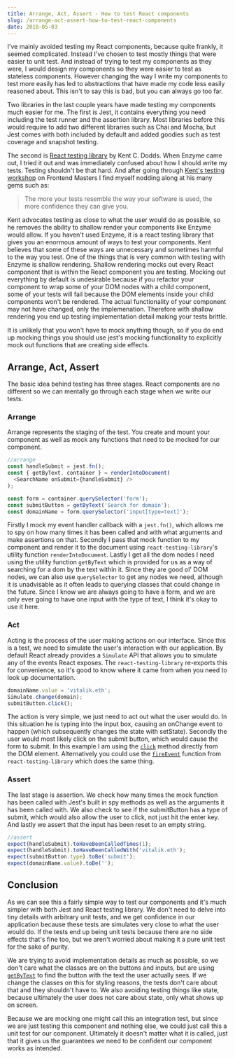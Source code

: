 ```yaml
---
title: Arrange, Act, Assert - How to test React components
slug: /arrange-act-assert-how-to-test-react-components
date: 2018-05-03
---
```


I've mainly avoided testing my React components, because quite frankly, it seemed complicated. Instead I've chosen to test mostly things that were easier to unit test. And instead of trying to test my components as they were, I would design my components so they were easier to test as stateless components. However changing the way I write my components to test more easily has led to abstractions that have made my code less easily reasoned about. This isn't to say this is bad, but you can always go too far.

Two libraries in the last couple years have made testing my components much easier for me. The first is Jest, it contains everything you need including the test runner and the assertion library. Most libraries before this would require to add two different libraries such as Chai and Mocha, but Jest comes with both included by default and added goodies such as test coverage and snapshot testing.

The second is [React testing library](https://github.com/kentcdodds/react-testing-library) by Kent C. Dodds. When Enzyme came out, I tried it out and was immediately confused about how I should write my tests. Testing shouldn't be that hard. And after going through [Kent's testing workshop](https://frontendmasters.com/workshops/testing-react-apps/) on Frontend Masters I find myself nodding along at his many gems such as:

> The more your tests resemble the way your software is used, the more confidence they can give you.

Kent advocates testing as close to what the user would do as possible, so he removes the ability to shallow render your components like Enzyme would allow. If you haven't used Enzyme, it is a react testing library that gives you an enormous amount of ways to test your components. Kent believes that some of these ways are unnecessary and sometimes harmful to the way you test. One of the things that is very common with testing with Enzyme is shallow rendering. Shallow rendering mocks out every React component that is within the React component you are testing. Mocking out everything by default is undesirable because if you refactor your component to wrap some of your DOM nodes with a child component, some of your tests will fail because the DOM elements inside your child components won't be rendered. The actual functionality of your component may not have changed, only the implemenation. Therefore with shallow rendering you end up testing implementation detail making your tests brittle.

It is unlikely that you won't have to mock anything though, so if you do end up mocking things you should use jest's mocking functionality to explicitly mock out functions that are creating side effects.

## Arrange, Act, Assert

The basic idea behind testing has three stages. React components are no different so we can mentally go through each stage when we write our tests.

### Arrange

Arrange represents the staging of the test. You create and mount your component as well as mock any functions that need to be mocked for our component.

```js
//arrange
const handleSubmit = jest.fn();
const { getByText, container } = renderIntoDocument(
  <SearchName onSubmit={handleSubmit} />
);

const form = container.querySelector('form');
const submitButton = getByText('Search for domain');
const domainName = form.querySelector('input[type=text]');
```

Firstly I mock my event handler callback with a `jest.fn()`, which allows me to spy on how many times it has been called and with what arguments and make assertions on that. Secondly I pass that mock function to my component and render it to the document using `react-testing-library`'s utility function `renderIntoDocument`. Lastly I get all the dom nodes I need using the utility function `getByText` which is provided for us as a way of searching for a dom by the text within it. Since they are good ol' DOM nodes, we can also use `querySelector` to get any nodes we need, although it is unadvisable as it often leads to querying classes that could change in the future. Since I know we are always going to have a form, and we are only ever going to have one input with the type of text, I think it's okay to use it here.

### Act

Acting is the process of the user making actions on our interface. Since this is a test, we need to simulate the user's interaction with our application. By default React already provides a `Simulate` API that allows you to simulate any of the events React exposes. The `react-testing-library` re-exports this for convenience, so it's good to know where it came from when you need to look up documentation.

```js
domainName.value = 'vitalik.eth';
Simulate.change(domain);
submitButton.click();
```

The action is very simple, we just need to act out what the user would do. In this situation he is typing into the input box, causing an onChange event to happen (which subsequently changes the state with setState). Secondly the user would most likely click on the submit button, which would cause the form to submit. In this example I am using the [`click`](https://developer.mozilla.org/en-US/docs/Web/API/HTMLElement/click) method directly from the DOM element. Alternatively you could use the [`fireEvent`](https://github.com/kentcdodds/react-testing-library#fireeventnode-htmlelement-event-event) function from `react-testing-library` which does the same thing.

### Assert

The last stage is assertion. We check how many times the mock function has been called with Jest's built in spy methods as well as the arguments it has been called with. We also check to see if the submitButton has a type of submit, which would also allow the user to click, not just hit the enter key. And lastly we assert that the input has been reset to an empty string.

```js
//assert
expect(handleSubmit).toHaveBeenCalledTimes(1);
expect(handleSubmit).toHaveBeenCalledWith('vitalik.eth');
expect(submitButton.type).toBe('submit');
expect(domainName.value).toBe('');
```

## Conclusion

As we can see this a fairly simple way to test our components and it's much simpler with both Jest and React testing library. We don't need to delve into tiny details with arbitrary unit tests, and we get confidence in our application because these tests are simulates very close to what the user would do. If the tests end up being unit tests because there are no side effects that's fine too, but we aren't worried about making it a pure unit test for the sake of purity.

We are trying to avoid implementation details as much as possible, so we don't care what the classes are on the buttons and inputs, but are using [`getByText`](https://github.com/kentcdodds/react-testing-library#getbytexttext-textmatch-htmlelement) to find the button with the text the user actually sees. If we change the classes on this for styling reasons, the tests don't care about that and they shouldn't have to. We also avoiding testing things like state, because ultimately the user does not care about state, only what shows up on screen.

Because we are mocking one might call this an integration test, but since we are just testing this component and nothing else, we could just call this a unit test for our component. Ultimately it doesn't matter what it is called, just that it gives us the guarantees we need to be confident our component works as intended.
